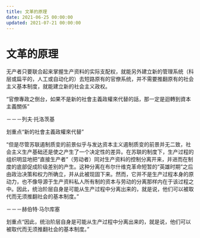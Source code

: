 ```yaml
---
title: 文革的原理
date: 2021-06-25 00:00:00
updated: 2021-07-21 00:00:00
---
```


# 文革的原理

无产者只要联合起来掌握生产资料的实际支配权，就能另外建立新的管理系统（科层或扁平的，人工或自动化的）去短路原有的官僚系统，并不需要推翻原有的社会主义基本制度，就能建立新的社会主义政权。

“官僚專政之倒台，如果不是新的社會主義政權來代替的話，那一定是迴轉到資本主義關係”

－－－列夫·托洛茨基

划重点“新的社會主義政權來代替”

“但是尽管苏联遏制质变的前景似乎与发达资本主义遏制质变的前景并无二致，社会主义生产基础还是使之产生了一个决定性的差异。在苏联的制度下，生产过程的组织明显地把“直接生产者”（劳动者）同对生产资料的控制分离开来，并进而在制度的底部促成阶级差别的产生。这种分离在布尔什维克革命短暂的“英雄时期”之后由政治决策和权力所确立，并从此被现固下来。然而，它并不是生产过程本身的原动力，也不像导源于生产资料私人所有制的资本与劳动的分离那样内在于该过程之中。因此，统治阶层自身是可能从生产过程中分离出来的，就是说，他们可以被取代而无须推翻社会的基本制度。”

－－－赫伯特·马尔库塞

划重点“因此，统治阶层自身是可能从生产过程中分离出来的，就是说，他们可以被取代而无须推翻社会的基本制度。”

